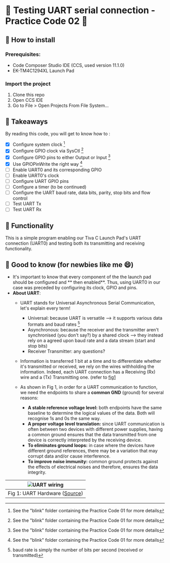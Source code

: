 # 🔗 Testing UART serial connection - Practice Code 02 🔗

## 🍱 How to install 
### Prerequisites: 
- Code Composer Studio IDE (CCS, used version 11.1.0)
- EK-TM4C1294XL Launch Pad
### Import the project 
1. Clone this repo
2. Open CCS IDE
3. Go to File > Open Projects From File System... 

## 📔 Takeaways 
By reading this code, you will get to know how to :
- [x] Configure system clock [^1]
- [x] Configure GPIO clock via SysCtl [^1]
- [x] Configure GPIO pins to either Output or Input [^1]
- [x] Use GPIOPinWrite the right way [^1]
- [ ] Enable UART0 and its corresponding GPIO
- [ ] Enable UART0's clock
- [ ] Configure UART GPIO pins
- [ ] Configure a timer (to be continued)
- [ ] Configure the UART baud rate, data bits, parity, stop bits and flow control
- [ ] Test UART Tx
- [ ] Test UART Rx

## 🧰 Functionality 
This is a simple program enabling our Tiva C Launch Pad's UART connection (UART0) and testing both its transmitting and receiving functionality.

## 🧠 Good to know (for newbies like me 😄) 
- It's important to know that every component of the the launch pad should be configured and ** then enabled**. Thus, using UART0 in our case was preceded by configuring its clock, GPIO and pins.
- **About UART**:
    * UART stands for Universal Asynchronous Serial Communication, let's explain every term!
        - Universal: because UART is versatile --> it supports various data formats and baud rates [^2]
        - Asynchronous: because the receiver and the transmitter aren't synchronised (you don't say?) by a shared clock --> they instead rely on a agreed upon baud rate and a data stream (start and stop bits)
        - Receiver Transmitter: any questions?
 
    * Information is transferred 1 bit at a time and to differentiate whether it's transmitted or received, we rely on the wires withholding the information. Indeed, each UART connection has a Receiving (Rx) wire and a (Tx) Transmitting one. (refer to [fig1](#fig-anchor1)
    * As shown in Fig 1, in order for a UART communication to function, we need the endpoints to share a **common GND** (ground) for several reasons:
        - **A stable reference voltage level:** both endpoints have the same baseline to determine the logical values of the data. Both will recognise 1s and 0s the same way.
        - **A proper voltage level translation:** since UART communication is often between two devices with different power supplies, having a common ground ensures that the data transmitted from one device is correctly interpreted by the receiving device.
        - **To eliminates ground loops:** in case where the devices have different ground references, there may be a variation that may corrupt data and/or cause interference.
        - **To improve noise immunity:** common ground protects against the effects of electrical noises and therefore, ensures the data integrity.

<div align="center">
  
| ![UART wiring](https://vanhunteradams.com/Protocols/UART/uart_hardware.png)  |
|:--:| 
| Fig 1: UART Hardware ([Source](https://vanhunteradams.com/Protocols/UART/UART.html)) <a id="fig-anchor1"></a> |

</div>



[^1]: See the "blink" folder containing the Practice Code 01 for more details
[^2]: baud rate is simply the number of bits per second (received or transmitted) 
